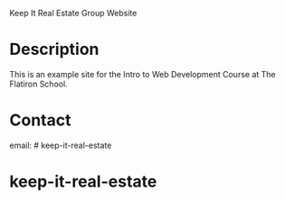 Keep It Real Estate Group Website

# Description
This is an example site for the Intro to Web Development Course at The Flatiron School.

# Contact
email: # keep-it-real-estate
# keep-it-real-estate
